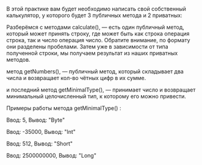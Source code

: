 В этой практике вам будет необходимо написать свой собственный калькулятор, у которого будет 3 публичных метода и 2 приватных:

Разберёмся с методами calculate(), — есть один публичный метод, который может принять строку, где может быть как строка операция строка, так и число операция число. Обратите внимание, по формату они разделены пробелами. Затем уже в зависимости от типа полученной строки, мы получаем результат из наших приватных методов.

метод getNumbers(), — публичный метод, который складывает два числа и возвращает кол-во чётных цифр в их сумме.

и последний метод getMinimalType(), — принимает число и возвращает минимальный целочисленный тип, к которому его можно привести.

Примеры работы метода getMinimalType() :

Ввод: 5, Вывод: "Byte"

Ввод: -35000, Вывод: "Int"

Ввод: 512, Вывод: "Short"

Ввод: 2500000000, Вывод: "Long"